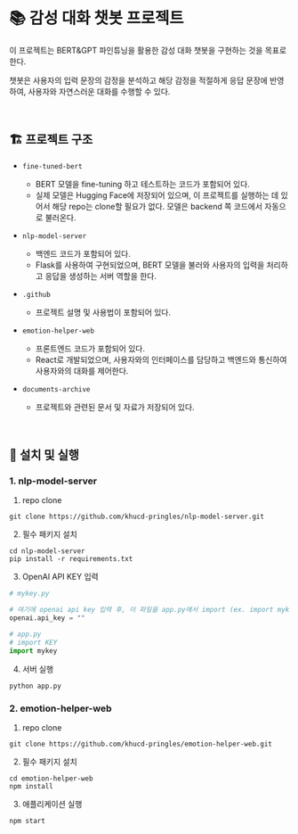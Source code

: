 # 📚 감성 대화 챗봇 프로젝트

 이 프로젝트는 BERT&GPT 파인튜닝을 활용한 감성 대화 챗봇을 구현하는 것을 목표로 한다.
 
 챗봇은 사용자의 입력 문장의 감정을 분석하고 해당 감정을 적절하게 응답 문장에 반영하여, 사용자와 자연스러운 대화를 수행할 수 있다.

<br>

## 🏗️ 프로젝트 구조

* `fine-tuned-bert`
  - BERT 모델을 fine-tuning 하고 테스트하는 코드가 포함되어 있다. 
  - 실제 모델은 Hugging Face에 저장되어 있으며, 이 프로젝트를 실행하는 데 있어서 해당 repo는 clone할 필요가 없다. 모델은 backend 쪽 코드에서 자동으로 불러온다.

* `nlp-model-server`
  - 백엔드 코드가 포함되어 있다. 
  - Flask를 사용하여 구현되었으며, BERT 모델을 불러와 사용자의 입력을 처리하고 응답을 생성하는 서버 역할을 한다.

* `.github`
  - 프로젝트 설명 및 사용법이 포함되어 있다.

* `emotion-helper-web`
  - 프론트엔드 코드가 포함되어 있다. 
  - React로 개발되었으며, 사용자와의 인터페이스를 담당하고 백엔드와 통신하여 사용자와의 대화를 제어한다.

* `documents-archive`
  - 프로젝트와 관련된 문서 및 자료가 저장되어 있다.

<br>

## 🏃 설치 및 실행

### 1. nlp-model-server
1. repo clone
```shell
git clone https://github.com/khucd-pringles/nlp-model-server.git
```
2. 필수 패키지 설치
```shell
cd nlp-model-server
pip install -r requirements.txt
```
3. OpenAI API KEY 입력
```python
# mykey.py

# 여기에 openai api key 입력 후, 이 파일을 app.py에서 import (ex. import mykey)
openai.api_key = ""
```

```python
# app.py
# import KEY
import mykey
```
4. 서버 실행
```shell
python app.py
```

### 2. emotion-helper-web
1. repo clone
```shell
git clone https://github.com/khucd-pringles/emotion-helper-web.git
```
2. 필수 패키지 설치
```shell
cd emotion-helper-web
npm install
```
3. 애플리케이션 실행
```shell
npm start
```
